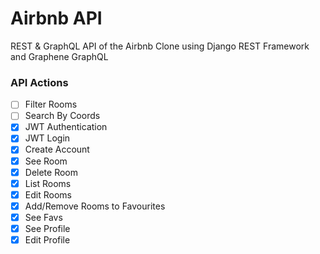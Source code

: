 # Airbnb API

REST & GraphQL API of the Airbnb Clone using Django REST Framework and Graphene GraphQL

### API Actions

- [ ] Filter Rooms
- [ ] Search By Coords
- [X] JWT Authentication
- [X] JWT Login
- [X] Create Account
- [X] See Room
- [X] Delete Room
- [X] List Rooms
- [X] Edit Rooms
- [X] Add/Remove Rooms to Favourites
- [X] See Favs
- [X] See Profile
- [X] Edit Profile
